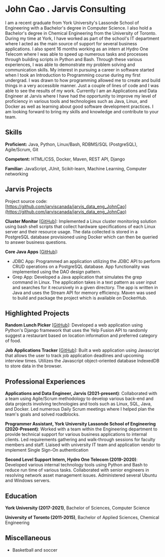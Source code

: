 # John Cao . Jarvis Consulting

I am a recent graduate from York University's Lassonde School of Engineering with a Bachelor's degree in Computer Science. I also hold a Bachelor's degree in Chemical Engineering from the University of Toronto. During my time at York, I have worked as part of the school's IT department where I acted as the main source of support for several business applications. I also spent 16 months working as an intern at Hydro One Telecom where I was able to speed up numerous tasks and processes through building scripts in Python and Bash. Through these various experiences, I was able to demonstrate my problem solving and communication skills. My interest in pursuing a career in software started when I took an Introduction to Programming course during my first undergrad. I was drawn to how programming allowed me to create and build things in a very accessible manner. Just a couple of lines of code and I was able to see the results of my work. Currently I am an Applications and Data Engineer at Jarvis where I have had the opportunity to improve my level of proficiency in various tools and technologies such as Java, Linux, and Docker as well as learning about good software development practices. I am looking forward to bring my skills and knowledge and contribute to your team.


## Skills

**Proficient:** Java, Python, Linux/Bash, RDBMS/SQL (PostgreSQL), Agile/Scrum, Git

**Competent:** HTML/CSS, Docker, Maven, REST API, Django

**Familiar:** JavaScript, JUnit, Scikit-learn, Machine Learning, Computer networking

## Jarvis Projects

Project source code: [https://github.com/jarviscanada/jarvis_data_eng_JohnCao](https://github.com/jarviscanada/jarvis_data_eng_JohnCao)


**Cluster Monitor** [[GitHub](https://github.com/jarviscanada/jarvis_data_eng_JohnCao/tree/master/linux_sql)]: Implemented a Linux cluster monitoring solution using bash shell scripts that collect hardware specifications of each Linux server and their resource usage. The data collected is stored in a PostgreSQL database provisioned using Docker which can then be queried to answer business questions.

**Core Java Apps** [[GitHub](https://github.com/jarviscanada/jarvis_data_eng_JohnCao/tree/master/core_java)]:
      
  - JDBC App: Programmed an application utilizing the JDBC API to perform CRUD operations on a PostgreSQL database. App functionality was implemented using the DAO design pattern.
  - Grep App: Developed a Java application that simulates the grep command in Linux. The application takes in a text pattern as user input and searches for it recursively in a given directory. The app is written in Java and uses the Stream API for memory efficiency. Maven was used to build and package the project which is available on DockerHub.


## Highlighted Projects
**Random Lunch Picker** [[GitHub](https://github.com/cyjcao/pick-my-lunch)]: Developed a web application using Python's Django framework that uses the Yelp Fusion API to randomly suggest a restaurant based on location information and preferred category of food.

**Job Applications Tracker** [[GitHub](https://github.com/cyjcao/job-applications-tracker)]: Built a web application using Javascript that allows the user to track job application deadlines and upcoming interview times. Utilizes the Javascript object-oriented database IndexedDB to store data in the browser.


## Professional Experiences

**Applications and Data Engineer, Jarvis (2021-present)**: Collaborated with a team using Agile/Scrum methodology to develop various back-end and data projects involving technologies and tools such as Linux, SQL, Java, and Docker. Led numerous Daily Scrum meetings where I helped plan the team's goals and solved roadblocks.

**Programmer Assistant, York University Lassonde School of Engineering (2020-Present)**: Worked with a team within the Engineering department to provide technical support for various business applications to internal clients. Led requirements gathering and walk-through sessions for faculty members and staff. Liaised with university IT team and application vendor to implement Single Sign-On authentication

**Second Level Support Intern, Hydro One Telecom (2019-2020)**: Developed various internal technology tools using Python and Bash to reduce run time of various tasks. Collaborated with senior engineers in resolving network asset management issues. Administered several Ubuntu and Windows servers.


## Education
**York University (2017-2021)**, Bachelor of Sciences, Computer Science

**University of Toronto (2011-2015)**, Bachelor of Applied Sciences, Chemical Engineering


## Miscellaneous
- Basketball and soccer